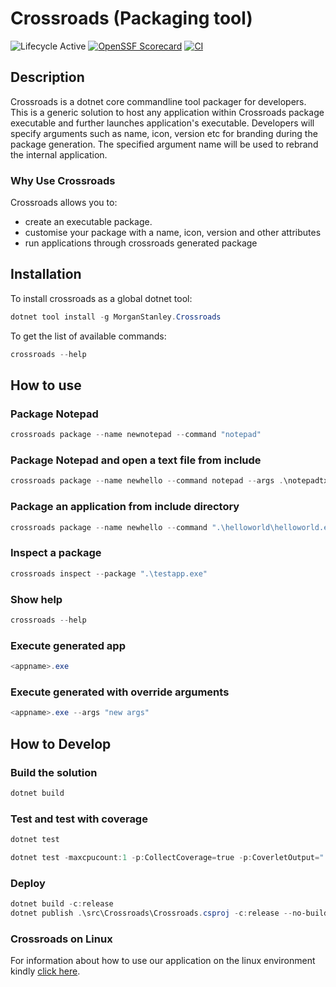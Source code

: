 # Crossroads (Packaging tool)

![Lifecycle Active](https://badgen.net/badge/Lifecycle/Active/green)
[![OpenSSF Scorecard](https://api.securityscorecards.dev/projects/github.com/morganstanley/Crossroads/badge)](https://securityscorecards.dev/viewer/?uri=github.com/morganstanley/Crossroads)
[![CI](https://github.com/morganstanley/Crossroads/actions/workflows/continuous-integration.yml/badge.svg)](https://github.com/morganstanley/Crossroads/actions/workflows/continuous-integration.yml)

## Description

Crossroads is a dotnet core commandline tool packager for developers. This is a generic solution to host any application within Crossroads package executable and further launches application's executable. Developers will specify arguments such as name, icon, version etc for branding during the package generation. The specified argument name will be used to rebrand the internal application.

### Why Use Crossroads

Crossroads allows you to:

- create an executable package.
- customise your package with a name, icon, version and other attributes
- run applications through crossroads generated package

## Installation

To install crossroads as a global dotnet tool:

```powershell
dotnet tool install -g MorganStanley.Crossroads
```
To get the list of available commands:

```powershell
crossroads --help
```

## How to use

### Package Notepad

```powershell
crossroads package --name newnotepad --command "notepad"
```

### Package Notepad and open a text file from include

```powershell
crossroads package --name newhello --command notepad --args .\notepadtxt\abc.txt --location .\output --icon .\testicon.ico --version "2.2.2" --include ".\notepadtxt"
```

### Package an application from include directory

```powershell
crossroads package --name newhello --command ".\helloworld\helloworld.exe" --location .\output --icon .\testcion.ico --version "3.0.1" --include ".\helloworld"
```

### Inspect a package

```powershell
crossroads inspect --package ".\testapp.exe"
```

### Show help

```powershell
crossroads --help
```

### Execute generated app

```powershell
<appname>.exe
```

### Execute generated with override arguments

```powershell
<appname>.exe --args "new args"
```

## How to Develop

### Build the solution

```powershell
dotnet build
```

### Test and test with coverage

```powershell
dotnet test
```

```powershell
dotnet test -maxcpucount:1 -p:CollectCoverage=true -p:CoverletOutput="..\TestResults\" -p:MergeWith="..\TestResults\coverage.json"
```

### Deploy

```powershell
dotnet build -c:release
dotnet publish .\src\Crossroads\Crossroads.csproj -c:release --no-build
```
### Crossroads on Linux
For information about how to use our application on the linux environment kindly <a href="https://github.com/morganstanley/Crossroads/blob/main/doc/Linux.md" target="_blank">click here</a>.
